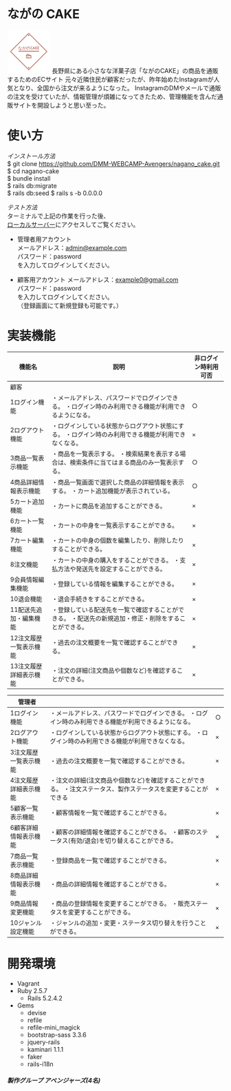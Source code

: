 # ながの CAKE
<img src="app/assets/images/logo.png" width="100" height="100">
長野県にある小さなな洋菓子店「ながのCAKE」の商品を通販するためのECサイト  
元々近隣住民が顧客だったが、昨年始めたInstagramが人気となり、全国から注文が来るようになった。  
InstagramのDMやメールで通販の注文を受けていたが、情報管理が煩雑になってきたため、管理機能を含んだ通販サイトを開設しようと思い至った。  

# 使い方
_インストール方法_  
    $ git clone https://github.com/DMM-WEBCAMP-Avengers/nagano_cake.git  
    $ cd nagano-cake  
    $ bundle install  
    $ rails db:migrate  
    $ rails db:seed
    $ rails s -b 0.0.0.0  

_テスト方法_  
ターミナルで上記の作業を行った後、  
[ローカルサーバー](http://localhost:3000)にアクセスしてご覧ください。  

- 管理者用アカウント  
メールアドレス：admin@example.com  
パスワード：password  
を入力してログインしてください。  

- 顧客用アカウント
メールアドレス：example0@gmail.com  
パスワード：password  
を入力してログインしてください。  
（登録画面にて新規登録も可能です。）  


# 実装機能

| 機能名 | 説明 |非ログイン時利用可否|
|---|---|---|
|顧客|||
| 1ログイン機能 |・メールアドレス、パスワードでログインできる。 ・ログイン時のみ利用できる機能が利用できるようになる。|○|
|2ログアウト機能|・ログインしている状態からログアウト状態にする。 ・ログイン時のみ利用できる機能が利用できなくなる。|×|
|3商品一覧表示機能|・商品を一覧表示する。 ・検索結果を表示する場合は、検索条件に当てはまる商品のみ一覧表示する。|○|
|4商品詳細情報表示機能|・商品一覧画面で選択した商品の詳細情報を表示する。 ・カート追加機能が表示されている。|○|
|5カート追加機能|・カートに商品を追加することができる。|×|
|6カート一覧機能|・カートの中身を一覧表示することができる。|×|
|7カート編集機能|・カートの中身の個数を編集したり、削除したりすることができる。|×|
|8注文機能|・カートの中身の購入をすることができる。 ・支払方法や発送先を設定することができる。|×|
|9会員情報編集機能|・登録している情報を編集することができる。|×|
|10退会機能|・退会手続きをすることができる。|×|
|11配送先追加・編集機能|・登録している配送先を一覧で確認することができる。 ・配送先の新規追加・修正・削除をすることができる。|×|
|12注文履歴一覧表示機能|・過去の注文概要を一覧で確認することができる。|×|
|13注文履歴詳細表示機能|・注文の詳細(注文商品や個数など)を確認することができる。|×|  

|管理者|||
|---|---|---|
|1ログイン機能|・メールアドレス、パスワードでログインできる。 ・ログイン時のみ利用できる機能が利用できるようになる。|○|
|2ログアウト機能|・ログインしている状態からログアウト状態にする。 ・ログイン時のみ利用できる機能が利用できなくなる。|×|
|3注文履歴一覧表示機能|・過去の注文概要を一覧で確認することができる。|×|
|4注文履歴詳細表示機能|・注文の詳細(注文商品や個数など)を確認することができる。 ・注文ステータス、製作ステータスを変更することができる|×|
|5顧客一覧表示機能|・顧客情報を一覧で確認することができる。|×|
|6顧客詳細情報表示機能|・顧客の詳細情報を確認することができる。 ・顧客のステータス(有効/退会)を切り替えることができる。|×|
|7商品一覧表示機能|・登録商品を一覧で確認することができる。|×|
|8商品詳細情報表示機能|・商品の詳細情報を確認することができる。|×|
|9商品情報変更機能|・商品の登録情報を変更することができる。 ・販売ステータスを変更することができる。|×|
|10ジャンル設定機能|・ジャンルの追加・変更・ステータス切り替えを行うことができる。|×|

# 開発環境
- Vagrant
- Ruby 2.5.7
    - Rails 5.2.4.2
- Gems 
    - devise
    - refile
    - refile-mini_magick
    - bootstrap-sass 3.3.6
    - jquery-rails
    - kaminari 1.1.1
    - faker
    - rails-i18n
##### 製作グループ アベンジャーズ(4名)